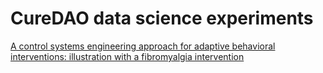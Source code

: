 # CureDAO data science experiments

[A control systems engineering approach for adaptive behavioral interventions: illustration with a fibromyalgia intervention](https://www.ncbi.nlm.nih.gov/pmc/articles/PMC4167895/)
